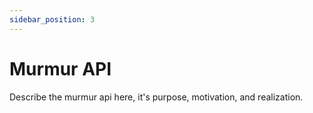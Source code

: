 ```yaml
---
sidebar_position: 3
---
```


# Murmur API

Describe the murmur api here, it's purpose, motivation, and realization.